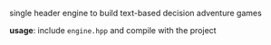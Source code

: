 single header engine to build text-based decision adventure games

**usage**: include `engine.hpp` and compile with the project